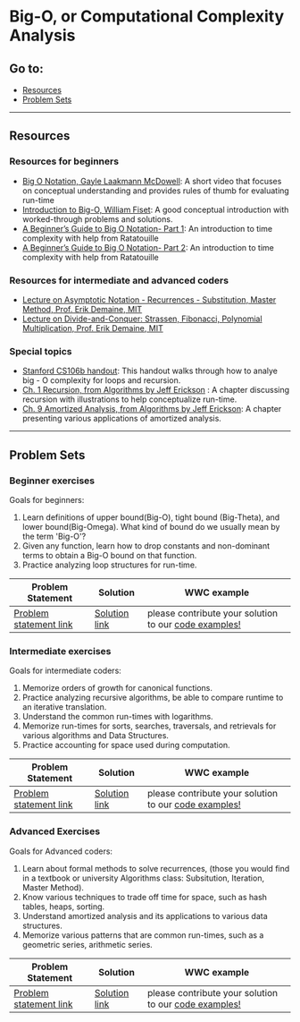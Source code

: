 # Big-O, or Computational Complexity Analysis

## Go to:
 * [Resources](#resources)
 * [Problem Sets](#problem-sets)

___

## Resources

### Resources for beginners
- [Big O Notation, Gayle Laakmann McDowell](https://youtu.be/v4cd1O4zkGw): A short video that focuses on conceptual understanding and provides rules of thumb for evaluating run-time
- [Introduction to Big-O, William Fiset](https://youtu.be/zUUkiEllHG0): A good conceptual introduction with worked-through problems and solutions.
- [A Beginner’s Guide to Big O Notation- Part 1](https://medium.com/better-programming/a-beginners-guide-to-big-o-notation-pt-1-19ec031b698b): An introduction to time complexity with help from Ratatouille
- [A Beginner’s Guide to Big O Notation- Part 2](https://medium.com/swlh/a-beginners-guide-to-big-o-notation-part-2-c4ede76cea36): An introduction to time complexity with help from Ratatouille

### Resources for intermediate and advanced coders
- [Lecture on Asymptotic Notation - Recurrences - Substitution, Master Method, Prof. Erik Demaine, MIT](https://ocw.mit.edu/courses/electrical-engineering-and-computer-science/6-046j-introduction-to-algorithms-sma-5503-fall-2005/video-lectures/lecture-2-asymptotic-notation-recurrences-substitution-master-method/)
- [Lecture on Divide-and-Conquer: Strassen, Fibonacci, Polynomial Multiplication, Prof. Erik Demaine, MIT](https://ocw.mit.edu/courses/electrical-engineering-and-computer-science/6-046j-introduction-to-algorithms-sma-5503-fall-2005/video-lectures/lecture-3-divide-and-conquer-strassen-fibonacci-polynomial-multiplication/)
### Special topics
- [Stanford CS106b handout](https://web.stanford.edu/class/archive/cs/cs106b/cs106b.1176/handouts/midterm/5-BigO.pdf): This handout walks through how to analye big - O complexity for loops and recursion.  
- [Ch. 1 Recursion, from Algorithms by Jeff Erickson](http://jeffe.cs.illinois.edu/teaching/algorithms/book/01-recursion.pdf) : A chapter discussing recursion with illustrations to help conceptualize run-time. 
- [Ch. 9 Amortized Analysis, from Algorithms by Jeff Erickson](http://jeffe.cs.illinois.edu/teaching/algorithms/notes/09-amortize.pdf): A chapter presenting various applications of amortized analysis. 
___

## Problem Sets
### Beginner exercises

Goals for beginners:  
1. Learn definitions of upper bound(Big-O), tight bound (Big-Theta), and lower bound(Big-Omega). What kind of bound do we usually mean by the term 'Big-O'? 
2. Given any function, learn how to drop constants and non-dominant terms to obtain a Big-O bound on that function.
3. Practice analyzing loop structures for run-time.


Problem Statement | Solution | WWC example
--- | --- | ---
[Problem statement link](http://google.com/) | [Solution link](http://google.com/) | please contribute your solution to our [code examples!](https://github.com/WomenWhoCode/wwcsf-algos/tree/master/code-examples/)


### Intermediate exercises

Goals for intermediate coders:
1. Memorize orders of growth for canonical functions.  
2. Practice analyzing recursive algorithms, be able to compare runtime to an iterative translation.
3. Understand the common run-times with logarithms.
4. Memorize run-times for sorts, searches, traversals, and retrievals for various algorithms and Data Structures.
5. Practice accounting for space used during computation. 

Problem Statement | Solution | WWC example
--- | --- | ---
[Problem statement link](http://google.com/) | [Solution link](http://google.com/) | please contribute your solution to our [code examples!](https://github.com/WomenWhoCode/wwcsf-algos/tree/master/code-examples/)


### Advanced Exercises
Goals for Advanced coders:
1. Learn about formal methods to solve recurrences, (those you would find in a textbook or university Algorithms class: Subsitution, Iteration, Master Method). 
2. Know various techniques to trade off time for space, such as hash tables, heaps, sorting.
4. Understand amortized analysis and its applications to various data structures.
5. Memorize various patterns that are common run-times, such as a geometric series, arithmetic series. 

Problem Statement | Solution | WWC example
--- | --- | ---
[Problem statement link](http://google.com/) | [Solution link](http://google.com/) | please contribute your solution to our [code examples!](https://github.com/WomenWhoCode/wwcsf-algos/tree/master/code-examples/)